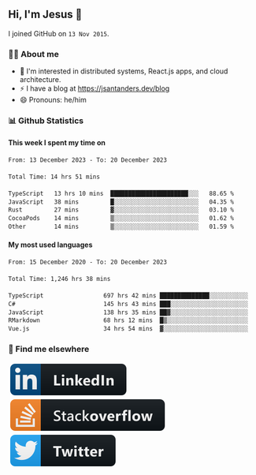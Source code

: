 ## Hi, I'm Jesus 👋

I joined GitHub on `13 Nov 2015`.

<!-- Talking about you -->

### 👨‍💻 About me

- 👦 I'm interested in distributed systems, React.js apps, and cloud architecture.
- ⚡️ I have a blog at <https://jsantanders.dev/blog>
- 😄 Pronouns: he/him

### 📊 Github Statistics

#### This week I spent my time on

<!--START_SECTION:weekly-->

```txt
From: 13 December 2023 - To: 20 December 2023

Total Time: 14 hrs 51 mins

TypeScript   13 hrs 10 mins  ██████████████████████░░░   88.65 %
JavaScript   38 mins         █░░░░░░░░░░░░░░░░░░░░░░░░   04.35 %
Rust         27 mins         ▓░░░░░░░░░░░░░░░░░░░░░░░░   03.10 %
CocoaPods    14 mins         ▒░░░░░░░░░░░░░░░░░░░░░░░░   01.62 %
Other        14 mins         ▒░░░░░░░░░░░░░░░░░░░░░░░░   01.59 %
```

<!--END_SECTION:weekly-->

#### My most used languages

<!--START_SECTION:alltime-->

```txt
From: 15 December 2020 - To: 20 December 2023

Total Time: 1,246 hrs 38 mins

TypeScript                 697 hrs 42 mins ██████████████░░░░░░░░░░░   55.97 %
C#                         145 hrs 43 mins ███░░░░░░░░░░░░░░░░░░░░░░   11.69 %
JavaScript                 138 hrs 35 mins ██▓░░░░░░░░░░░░░░░░░░░░░░   11.12 %
RMarkdown                  68 hrs 12 mins  █▒░░░░░░░░░░░░░░░░░░░░░░░   05.47 %
Vue.js                     34 hrs 54 mins  ▓░░░░░░░░░░░░░░░░░░░░░░░░   02.80 %
```

<!--END_SECTION:alltime-->

### 📢 Find me elsewhere

<p>
  <a target="_blank" href="https://linkedin.com/in/jsantanders">
    <img src="https://github.com/jsantanders/jsantanders/blob/master/img/linkedin.svg" alt="LinkedIn" style="vertical-align:top; margin:4px">
  </a>
  
  <a target="_blank" href="https://stackoverflow.com/users/7318331/jesus-santander">
    <img src="https://github.com/jsantanders/jsantanders/blob/master/img/stackoverflow.svg" alt="StackOverflow" style="vertical-align:top; margin:4px">
  </a>
  
  <a target="_blank" href="http://twitter.com/jsantanders">
    <img src="https://github.com/jsantanders/jsantanders/blob/master/img/twitter.svg" alt="Twitter" style="vertical-align:top; margin:4px">
  </a>
</p>

